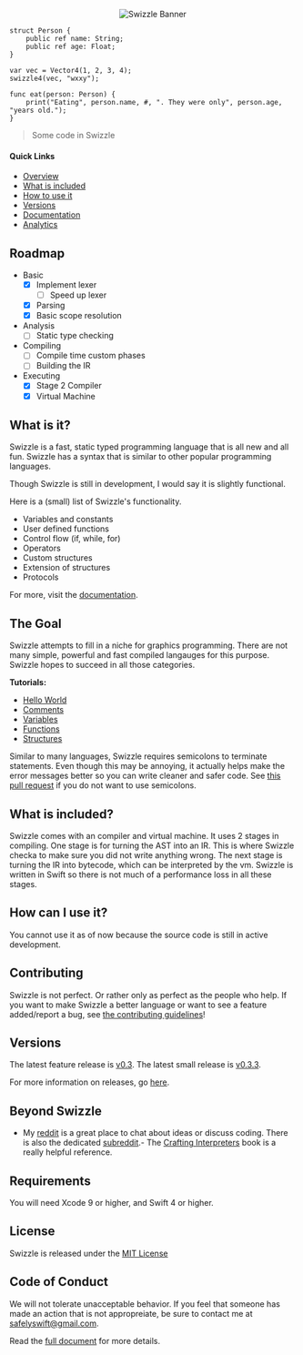 <p align="center">
<img src="https://raw.githubusercontent.com/SafelySwift/Swizzle/prerelease/Images/Swizzle%20Logo%20Wide%20New.png" alt="Swizzle Banner">
</p>

```
struct Person {
    public ref name: String;
    public ref age: Float;
}

var vec = Vector4(1, 2, 3, 4);
swizzle4(vec, "wxxy");

func eat(person: Person) {
    print("Eating", person.name, #, ". They were only", person.age, "years old.");
}
```

> Some code in Swizzle

#### Quick Links

- [Overview](https://github.com/SafelySwift/Swizzle/blob/swizzle-1.0/README.md#what-is-it)
- [What is included](https://github.com/SafelySwift/Swizzle/blob/swizzle-1.0/README.md#what-is-included)
- [How to use it](https://github.com/SafelySwift/Swizzle/blob/swizzle-1.0/README.md#how-can-i-use-it)
- [Versions](https://github.com/SafelySwift/Swizzle/blob/swizzle-1.0/README.md#versions)
- [Documentation](https://github.com/SafelySwift/Swizzle/wiki)
- [Analytics](https://codebeat.co/projects/github-com-safelyswift-swizzle-swizzle-1.0)

## Roadmap
- Basic
  - [x] Implement lexer
    - [ ] Speed up lexer
  - [x] Parsing 
  - [x] Basic scope resolution
- Analysis
  - [ ] Static type checking
- Compiling
  - [ ] Compile time custom phases
  - [ ] Building the IR
- Executing
  - [x] Stage 2 Compiler
  - [x] Virtual Machine

## What is it?

Swizzle is a fast, static typed programming language that is all new and all fun. Swizzle has a syntax that is similar to other popular programming languages.

Though Swizzle is still in development, I would say it is slightly functional.

Here is a (small) list of Swizzle's functionality.
- Variables and constants
- User defined functions
- Control flow (if, while, for)
- Operators
- Custom structures
- Extension of structures
- Protocols

For more, visit the [documentation](https://github.com/SafelySwift/Swizzle/wiki).

## The Goal

Swizzle attempts to fill in a niche for graphics programming. There are not many simple, powerful and fast compiled langauges for this purpose. Swizzle hopes to succeed in all those categories. 

**Tutorials:**
- [Hello World](https://github.com/SafelySwift/Swizzle/blob/swizzle-1.0/Tutorials/Hello%20World%20(%231).md)
- [Comments](https://github.com/SafelySwift/Swizzle/blob/swizzle-1.0/Tutorials/Comments%20(%232).md)
- [Variables](https://github.com/SafelySwift/Swizzle/blob/swizzle-1.0/Tutorials/Variables%20(%233).md)
- [Functions](https://github.com/SafelySwift/Swizzle/blob/swizzle-1.0/Tutorials/Functions%20(%234).md)
- [Structures](https://github.com/SafelySwift/Swizzle/blob/swizzle-1.0/Tutorials/Structures%20(%235).md)

Similar to many languages, Swizzle requires semicolons to terminate statements. Even though this may be annoying, it actually helps make the error messages better so you can write cleaner and safer code. See [this pull request](https://github.com/SafelySwift/Swizzle/pull/36) if you do not want to use semicolons.

## What is included?

Swizzle comes with an compiler and virtual machine. It uses 2 stages in compiling. One stage is for turning the AST into an IR. This is where Swizzle checka to make sure you did not write anything wrong. The next stage is turning the IR into bytecode, which can be interpreted by the vm. Swizzle is written in Swift so there is not much of a performance loss in all these stages.


## How can I use it?

You cannot use it as of now because the source code is still in active development.

## Contributing

Swizzle is not perfect. Or rather only as perfect as the people who help. If you want to make Swizzle a better language or want to see a feature added/report a bug, see [the contributing guidelines](https://github.com/SafelySwift/Swizzle/blob/swizzle-1.0/CONTRIBUTING.md)!

## Versions

The latest feature release is [v0.3](https://github.com/SafelySwift/Swizzle/releases/tag/v0.3.0).
The latest small release is [v0.3.3](https://github.com/SafelySwift/Swizzle/releases/tag/v0.3.3).

For more information on releases, go [here](https://github.com/SafelySwift/Swizzle/releases).

## Beyond Swizzle

- My [reddit](https://www.reddit.com/user/SafelySwift) is a great place to chat about ideas or discuss coding. There is also the dedicated [subreddit](https://www.reddit.com/r/swizzle_lang/).- The [Crafting Interpreters](http://craftinginterpreters.com) book is a really helpful reference.

## Requirements

You will need Xcode 9 or higher, and Swift 4 or higher.

## License 

Swizzle is released under the [MIT License](https://github.com/SafelySwift/Swizzle/blob/swizzle-1.0/LICENSE)

## Code of Conduct

We will not tolerate unacceptable behavior. If you feel that someone has made an action that is not appropreiate, be sure to contact me at [safelyswift@gmail.com](mailto:safelyswift@gmail.com).

Read the [full document](https://github.com/SafelySwift/Swizzle/blob/swizzle-1.0/CODE_OF_CONDUCT.md) for more details.
